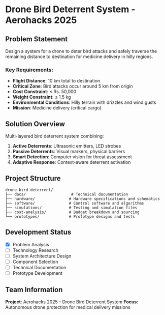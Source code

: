 # Drone Bird Deterrent System - Aerohacks 2025

## Problem Statement
Design a system for a drone to deter bird attacks and safely traverse the remaining distance to destination for medicine delivery in hilly regions.

### Key Requirements:
- **Flight Distance**: 10 km total to destination
- **Critical Zone**: Bird attacks occur around 5 km from origin
- **Cost Constraint**: ≤ Rs. 50,000
- **Weight Constraint**: ≤ 1.5 kg
- **Environmental Conditions**: Hilly terrain with drizzles and wind gusts
- **Mission**: Medicine delivery (critical cargo)

## Solution Overview
Multi-layered bird deterrent system combining:
1. **Active Deterrents**: Ultrasonic emitters, LED strobes
2. **Passive Deterrents**: Visual markers, physical barriers
3. **Smart Detection**: Computer vision for threat assessment
4. **Adaptive Response**: Context-aware deterrent activation

## Project Structure
```
drone-bird-deterrent/
├── docs/                    # Technical documentation
├── hardware/               # Hardware specifications and schematics
├── software/               # Control software and algorithms
├── simulations/            # Testing and simulation files
├── cost-analysis/          # Budget breakdown and sourcing
└── prototypes/             # Prototype designs and tests
```

## Development Status
- [x] Problem Analysis
- [ ] Technology Research
- [ ] System Architecture Design
- [ ] Component Selection
- [ ] Technical Documentation
- [ ] Prototype Development

## Team Information
**Project**: Aerohacks 2025 - Drone Bird Deterrent System
**Focus**: Autonomous drone protection for medical delivery missions
